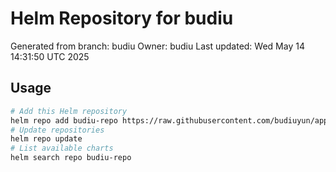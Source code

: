 # Helm Repository for budiu
Generated from branch: budiu
Owner: budiu
Last updated: Wed May 14 14:31:50 UTC 2025

## Usage
```bash
# Add this Helm repository
helm repo add budiu-repo https://raw.githubusercontent.com/budiuyun/appStore/helm-budiu/
# Update repositories
helm repo update
# List available charts
helm search repo budiu-repo
```
